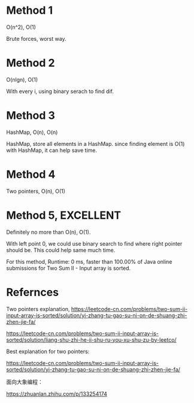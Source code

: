 # Method 1

O(n^2), O(1)

Brute forces, worst way.

# Method 2

O(nlgn), O(1)

With every i, using binary serach to find dif. 

# Method 3

HashMap, O(n), O(n)

HashMap, store all elements in a HashMap. since finding element is O(1) with HashMap, it can help save time.

# Method 4

Two pointers, O(n), O(1)

# Method 5, EXCELLENT

Definitely no more than O(n), O(1).

With left point 0, we could use binary search to find where right pointer should be. This could help same much time.

For this method, Runtime: 0 ms, faster than 100.00% of Java online submissions for Two Sum II - Input array is sorted.

# Refernces

Two pointers explanation, https://leetcode-cn.com/problems/two-sum-ii-input-array-is-sorted/solution/yi-zhang-tu-gao-su-ni-on-de-shuang-zhi-zhen-jie-fa/

https://leetcode-cn.com/problems/two-sum-ii-input-array-is-sorted/solution/liang-shu-zhi-he-ii-shu-ru-you-xu-shu-zu-by-leetco/


Best explanation for two pointers:

https://leetcode-cn.com/problems/two-sum-ii-input-array-is-sorted/solution/yi-zhang-tu-gao-su-ni-on-de-shuang-zhi-zhen-jie-fa/

面向大象编程：

https://zhuanlan.zhihu.com/p/133254174
